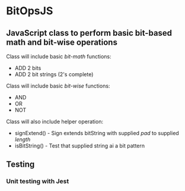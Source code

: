# BitOpsJS
## JavaScript class to perform basic bit-based math and bit-wise operations

Class will include basic *bit-math* functions:
- ADD 2 bits 
- ADD 2 bit strings (2's complete)

Class will include basic *bit-wise* functions:
- AND
- OR
- NOT

Class will also include helper operation:
- signExtend() - Sign extends bitString with supplied *pad* to supplied *length*
- isBitString() - Test that supplied string ai a bit pattern

## Testing
### Unit testing with Jest
